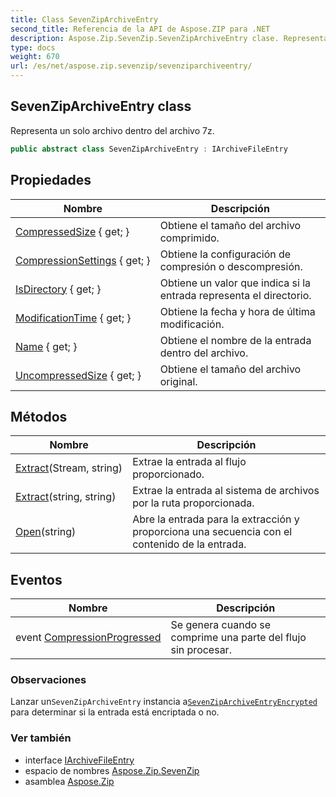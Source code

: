 ```yaml
---
title: Class SevenZipArchiveEntry
second_title: Referencia de la API de Aspose.ZIP para .NET
description: Aspose.Zip.SevenZip.SevenZipArchiveEntry clase. Representa un solo archivo dentro del archivo 7z.
type: docs
weight: 670
url: /es/net/aspose.zip.sevenzip/sevenziparchiveentry/
---
```

## SevenZipArchiveEntry class

Representa un solo archivo dentro del archivo 7z.

```csharp
public abstract class SevenZipArchiveEntry : IArchiveFileEntry
```

## Propiedades

| Nombre | Descripción |
| --- | --- |
| [CompressedSize](../../aspose.zip.sevenzip/sevenziparchiveentry/compressedsize/) { get; } | Obtiene el tamaño del archivo comprimido. |
| [CompressionSettings](../../aspose.zip.sevenzip/sevenziparchiveentry/compressionsettings/) { get; } | Obtiene la configuración de compresión o descompresión. |
| [IsDirectory](../../aspose.zip.sevenzip/sevenziparchiveentry/isdirectory/) { get; } | Obtiene un valor que indica si la entrada representa el directorio. |
| [ModificationTime](../../aspose.zip.sevenzip/sevenziparchiveentry/modificationtime/) { get; } | Obtiene la fecha y hora de última modificación. |
| [Name](../../aspose.zip.sevenzip/sevenziparchiveentry/name/) { get; } | Obtiene el nombre de la entrada dentro del archivo. |
| [UncompressedSize](../../aspose.zip.sevenzip/sevenziparchiveentry/uncompressedsize/) { get; } | Obtiene el tamaño del archivo original. |

## Métodos

| Nombre | Descripción |
| --- | --- |
| [Extract](../../aspose.zip.sevenzip/sevenziparchiveentry/extract/#extract_1)(Stream, string) | Extrae la entrada al flujo proporcionado. |
| [Extract](../../aspose.zip.sevenzip/sevenziparchiveentry/extract/#extract)(string, string) | Extrae la entrada al sistema de archivos por la ruta proporcionada. |
| [Open](../../aspose.zip.sevenzip/sevenziparchiveentry/open/)(string) | Abre la entrada para la extracción y proporciona una secuencia con el contenido de la entrada. |

## Eventos

| Nombre | Descripción |
| --- | --- |
| event [CompressionProgressed](../../aspose.zip.sevenzip/sevenziparchiveentry/compressionprogressed/) | Se genera cuando se comprime una parte del flujo sin procesar. |

### Observaciones

Lanzar un`SevenZipArchiveEntry` instancia a[`SevenZipArchiveEntryEncrypted`](../sevenziparchiveentryencrypted/) para determinar si la entrada está encriptada o no.

### Ver también

* interface [IArchiveFileEntry](../../aspose.zip/iarchivefileentry/)
* espacio de nombres [Aspose.Zip.SevenZip](../../aspose.zip.sevenzip/)
* asamblea [Aspose.Zip](../../)


